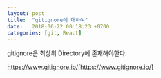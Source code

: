```yaml
---
layout: post
title:  "gitignore에 대하여"
date:   2018-06-22 00:18:23 +0700
categories: [git, React]
---
```




gitignore은 최상위 Directory에 존재해야한다.


https://www.gitignore.io/[https://www.gitignore.io/]